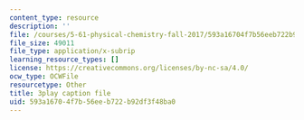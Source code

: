 ```yaml
---
content_type: resource
description: ''
file: /courses/5-61-physical-chemistry-fall-2017/593a16704f7b56eeb722b92df3f48ba0_YmP1BADSAnc.vtt
file_size: 49011
file_type: application/x-subrip
learning_resource_types: []
license: https://creativecommons.org/licenses/by-nc-sa/4.0/
ocw_type: OCWFile
resourcetype: Other
title: 3play caption file
uid: 593a1670-4f7b-56ee-b722-b92df3f48ba0
---
```

